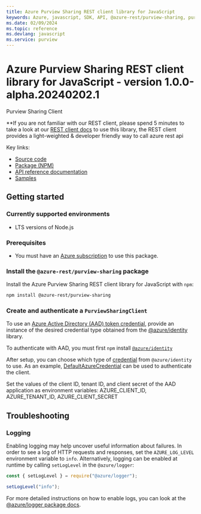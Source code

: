 ```yaml
---
title: Azure Purview Sharing REST client library for JavaScript
keywords: Azure, javascript, SDK, API, @azure-rest/purview-sharing, purview
ms.date: 02/09/2024
ms.topic: reference
ms.devlang: javascript
ms.service: purview
---
```

# Azure Purview Sharing REST client library for JavaScript - version 1.0.0-alpha.20240202.1 


Purview Sharing Client

\*\*If you are not familiar with our REST client, please spend 5 minutes to take a look at our [REST client docs](https://github.com/Azure/azure-sdk-for-js/blob/main/documentation/rest-clients.md) to use this library, the REST client provides a light-weighted & developer friendly way to call azure rest api

Key links:

- [Source code](https://github.com/Azure/azure-sdk-for-js/tree/main/sdk/purview/purview-sharing-rest)
- [Package (NPM)](https://www.npmjs.com/package/@azure-rest/purview-sharing)
- [API reference documentation](/javascript/api/@azure-rest/purview-sharing?view=azure-node-preview)
- [Samples](https://github.com/Azure/azure-sdk-for-js/tree/main/sdk/purview/purview-sharing-rest/samples)

## Getting started

### Currently supported environments

- LTS versions of Node.js

### Prerequisites

- You must have an [Azure subscription](https://azure.microsoft.com/free/) to use this package.

### Install the `@azure-rest/purview-sharing` package

Install the Azure Purview Sharing REST client library for JavaScript with `npm`:

```bash
npm install @azure-rest/purview-sharing
```

### Create and authenticate a `PurviewSharingClient`

To use an [Azure Active Directory (AAD) token credential](https://github.com/Azure/azure-sdk-for-js/blob/main/sdk/identity/identity/samples/AzureIdentityExamples.md#authenticating-with-a-pre-fetched-access-token),
provide an instance of the desired credential type obtained from the
[@azure/identity](https://github.com/Azure/azure-sdk-for-js/tree/main/sdk/identity/identity#credentials) library.

To authenticate with AAD, you must first `npm` install [`@azure/identity`](https://www.npmjs.com/package/@azure/identity)

After setup, you can choose which type of [credential](https://github.com/Azure/azure-sdk-for-js/tree/main/sdk/identity/identity#credentials) from `@azure/identity` to use.
As an example, [DefaultAzureCredential](https://github.com/Azure/azure-sdk-for-js/tree/main/sdk/identity/identity#defaultazurecredential)
can be used to authenticate the client.

Set the values of the client ID, tenant ID, and client secret of the AAD application as environment variables:
AZURE_CLIENT_ID, AZURE_TENANT_ID, AZURE_CLIENT_SECRET

## Troubleshooting

### Logging

Enabling logging may help uncover useful information about failures. In order to see a log of HTTP requests and responses, set the `AZURE_LOG_LEVEL` environment variable to `info`. Alternatively, logging can be enabled at runtime by calling `setLogLevel` in the `@azure/logger`:

```javascript
const { setLogLevel } = require("@azure/logger");

setLogLevel("info");
```

For more detailed instructions on how to enable logs, you can look at the [@azure/logger package docs](https://github.com/Azure/azure-sdk-for-js/tree/main/sdk/core/logger).

